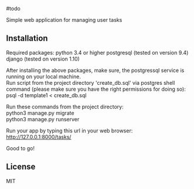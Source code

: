 #todo

Simple web application for managing user tasks

## Installation

Required packages:
python 3.4 or higher
postgresql (tested on version 9.4)
django (tested on version 1.10)

After installing the above packages, make sure, the postgressql service is running on your local machine.  
Run script from the project directory 'create_db.sql' via postgres shell command (please make sure you have the right permissions for doing so):  
psql -d template1 < create_db.sql

Run these commands from the project directory:  
python3 manage.py migrate  
python3 manage.py runserver

Run your app by typing this url in your web browser:
http://127.0.0.1:8000/tasks/

Good to go!

## License

MIT
